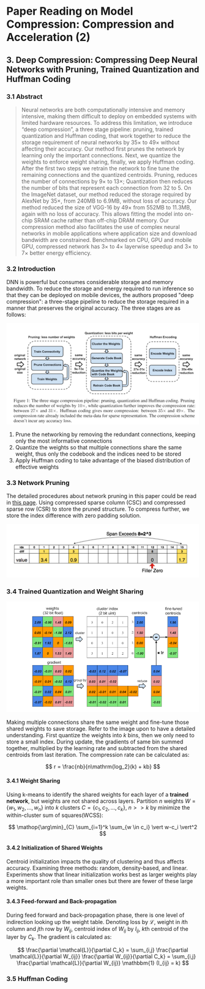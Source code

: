 # Paper Reading on Model Compression: Compression and Acceleration (2)

## 3. Deep Compression: Compressing Deep Neural Networks with Pruning, Trained Quantization and Huffman Coding

### 3.1 Abstract

> Neural networks are both computationally intensive and memory intensive, making them difficult to deploy on embedded systems with limited hardware resources. To address this limitation, we introduce “deep compression”, a three stage pipeline: pruning, trained quantization and Huffman coding, that work together to reduce the storage requirement of neural networks by 35× to 49× without affecting their accuracy. Our method first prunes the network by learning only the important connections. Next, we quantize the weights to enforce weight sharing, finally, we apply Huffman coding. After the first two steps we retrain the network to fine tune the remaining connections and the quantized centroids. Pruning, reduces the number of connections by 9× to 13×; Quantization then reduces the number of bits that represent each connection from 32 to 5. On the ImageNet dataset, our method reduced the storage required by AlexNet by 35×, from 240MB to 6.9MB, without loss of accuracy. Our method reduced the size of VGG-16 by 49× from 552MB to 11.3MB, again with no loss of accuracy. This allows fitting the model into on-chip SRAM cache rather than off-chip DRAM memory. Our compression method also facilitates the use of complex neural networks in mobile applications where application size and download bandwidth are constrained. Benchmarked on CPU, GPU and mobile GPU, compressed network has 3× to 4× layerwise speedup and 3× to 7× better energy efficiency.

### 3.2 Introduction

DNN is powerful but consumes considerable storage and memory bandwidth. To reduce the storage and energy required to run inference so that they can be deployed on mobile devices, the authors proposed "deep compression": a three-stage pipeline to reduce the storage required in a manner that preserves the original accuracy. The three stages are as follows:

![The Three Stage Compression Pipeline](../images/three_stage_compression_pipeline.png)

1. Prune the networking by removing the redundant connections, keeping only the most informative connections
2. Quantize the weights so that multiple connections share the same weight, thus only the codebook and the indices need to be stored
3. Apply Huffman coding to take advantage of the biased distribution of effective weights

### 3.3 Network Pruning

The detailed procedures about network pruning in this paper could be read in [this page](paper_reading_on_model_compression.html). Using compressed sparse column (CSC) and compressed sparse row (CSR) to store the pruned structure. To compress further, we store the index difference with zero padding solution.

![Representing the matrix sparsity with relative index. Padding filter zero to prevent overflow](../images/zero_padding.png)

### 3.4 Trained Quantization and Weight Sharing

![Weight sharing by scalar quantization (top) and centroids fine-tuning (bottom)](../images/quantization_and_weight_sharing.png)

Making multiple connections share the same weight and fine-tune those shared weights to save storage. Refer to the image upon to have a detailed understanding. First quantize the weights into $k$ bins, then we only need to store a small index. During update, the gradients of same bin summed together, multiplied by the learning rate and subtracted from the shared centroids from last iteration. The compression rate can be calculated as:

$$
r = \frac{nb}{n\mathrm{log_2}(k) + kb}
$$

#### 3.4.1 Weight Sharing

Using k-means to identify the shared weights for each layer of a **trained network**, but weights are not shared across layers. Partition $n$ weights $W = \{w_1, w_2, \dots, w_n\}$ into $k$ clusters $C = \{c_1, c_2, \dots, c_k\}$, $n>>k$ by minimize the within-cluster sum of squares(WCSS):

$$
\mathop{\arg\min}_{C} \sum_{i=1}^k \sum_{w \in c_i} \vert w-c_i \vert^2
$$

#### 3.4.2 Initialization of Shared Weights

Centroid initialization impacts the quality of clustering and thus affects accuracy. Examining three methods: random, density-based, and linear. Experiments show that linear initialization works best as larger weights play a more important role than smaller ones but there are fewer of these large weights.

#### 3.4.3 Feed-forward and Back-propagation

During feed forward and back-propagation phase, there is one level of indirection looking up the weight table. Denoting loss by $\mathcal{L}$, weight in $i$th column and $j$th row by $W_{ij}$, centroid index of $W_{ij}$ by $I_{ij}$, $k$th centroid of the layer by $C_k$. The gradient is calculated as:

$$
\frac{\partial \mathcal{L}}{\partial C_k} = \sum_{i,j} \frac{\partial \mathcal{L}}{\partial W_{ij}} \frac{\partial W_{ij}}{\partial C_k} = \sum_{i,j} \frac{\partial \mathcal{L}}{\partial W_{ij}} \mathbbm{1} (I_{ij} = k)
$$

### 3.5 Huffman Coding

